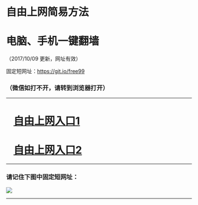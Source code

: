 ﻿# 自由上网简易方法

# 电脑、手机一键翻墙

（2017/10/09 更新，网址有效）

固定短网址：https://git.io/free99

### （微信如打不开，请转到浏览器打开）


***





# &nbsp;&nbsp; <a href="http://ft2440211306.fwq-tz-1001.info/fwqtz01.html?t=10090018057 " target="_blank">自由上网入口1</a>
# &nbsp;&nbsp; <a href="http://ft2351220223.fwq-tz-1002.info/fwqtz02.html?t=100900131499 " target="_blank">自由上网入口2</a>
***

### 请记住下图中固定短网址：

<img src="https://s3-us-west-2.amazonaws.com/fwq-1001/yjfq-20170905okok.png" /> 


***

